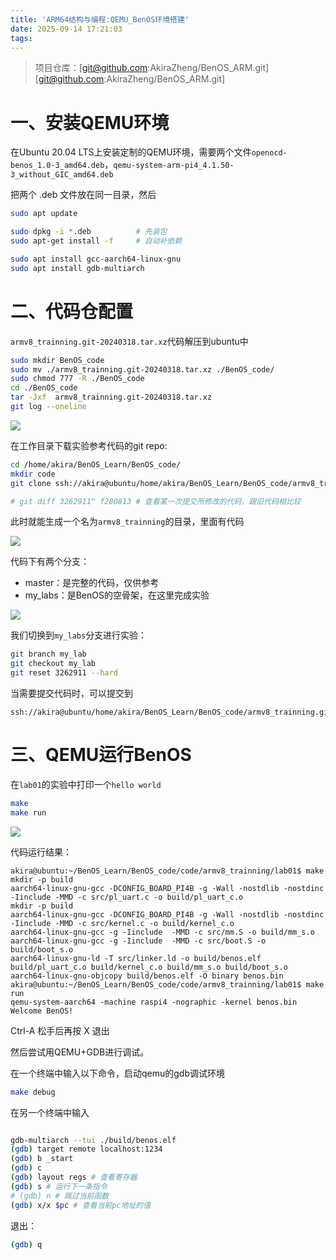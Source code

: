 ```yaml
---
title: 'ARM64结构与编程:QEMU_BenOS环境搭建'
date: 2025-09-14 17:21:03
tags:
---
```


> 项目仓库：[git@github.com:AkiraZheng/BenOS_ARM.git][git@github.com:AkiraZheng/BenOS_ARM.git]

# 一、安装QEMU环境

在Ubuntu 20.04 LTS上安装定制的QEMU环境，需要两个文件`openocd-benos_1.0-3_amd64.deb`，`qemu-system-arm-pi4_4.1.50-3_without_GIC_amd64.deb`

把两个 .deb 文件放在同一目录，然后
```bash
sudo apt update

sudo dpkg -i *.deb          # 先装包
sudo apt-get install -f     # 自动补依赖

sudo apt install gcc-aarch64-linux-gnu
sudo apt install gdb-multiarch
```

# 二、代码仓配置

`armv8_trainning.git-20240318.tar.xz`代码解压到ubuntu中

```bash
sudo mkdir BenOS_code
sudo mv ./armv8_trainning.git-20240318.tar.xz ./BenOS_code/
sudo chmod 777 -R ./BenOS_code
cd ./BenOS_code
tar -Jxf  armv8_trainning.git-20240318.tar.xz
git log --oneline
```

<!-- <img src=2025-09-14-17-50-52.png> -->

<img src=2025-09-15-00-03-44.png>


在工作目录下载实验参考代码的git repo:

```bash
cd /home/akira/BenOS_Learn/BenOS_code/
mkdir code
git clone ssh://akira@ubuntu/home/akira/BenOS_Learn/BenOS_code/armv8_trainning.git

# git diff 3262911^ f280813 # 查看某一次提交所修改的代码，跟旧代码相比较
```

此时就能生成一个名为`armv8_trainning`的目录，里面有代码

<img src=2025-09-14-18-06-06.png>

代码下有两个分支：

- master：是完整的代码，仅供参考
- my_labs：是BenOS的空骨架，在这里完成实验

<img src=2025-09-14-18-12-37.png>

我们切换到`my_labs`分支进行实验：

```bash
git branch my_lab
git checkout my_lab
git reset 3262911 --hard
```

当需要提交代码时，可以提交到

```
ssh://akira@ubuntu/home/akira/BenOS_Learn/BenOS_code/armv8_trainning.git
```

# 三、QEMU运行BenOS

在`lab01`的实验中打印一个`hello world`

```bash
make
make run
```

<img src=2025-09-14-18-24-43.png>

代码运行结果：

```shell
akira@ubuntu:~/BenOS_Learn/BenOS_code/code/armv8_trainning/lab01$ make
mkdir -p build
aarch64-linux-gnu-gcc -DCONFIG_BOARD_PI4B -g -Wall -nostdlib -nostdinc -Iinclude -MMD -c src/pl_uart.c -o build/pl_uart_c.o
mkdir -p build
aarch64-linux-gnu-gcc -DCONFIG_BOARD_PI4B -g -Wall -nostdlib -nostdinc -Iinclude -MMD -c src/kernel.c -o build/kernel_c.o
aarch64-linux-gnu-gcc -g -Iinclude  -MMD -c src/mm.S -o build/mm_s.o
aarch64-linux-gnu-gcc -g -Iinclude  -MMD -c src/boot.S -o build/boot_s.o
aarch64-linux-gnu-ld -T src/linker.ld -o build/benos.elf  build/pl_uart_c.o build/kernel_c.o build/mm_s.o build/boot_s.o
aarch64-linux-gnu-objcopy build/benos.elf -O binary benos.bin
akira@ubuntu:~/BenOS_Learn/BenOS_code/code/armv8_trainning/lab01$ make run
qemu-system-aarch64 -machine raspi4 -nographic -kernel benos.bin
Welcome BenOS!
```

Ctrl-A 松手后再按 X 退出

然后尝试用QEMU+GDB进行调试。

在一个终端中输入以下命令，启动qemu的gdb调试环境

```bash
make debug
```

在另一个终端中输入

<!-- gdb的使用方法后面挪到linux技巧中 -->
```bash

gdb-multiarch --tui ./build/benos.elf
(gdb) target remote localhost:1234
(gdb) b _start
(gdb) c
(gdb) layout regs # 查看寄存器
(gdb) s # 运行下一条指令
# (gdb) n # 跳过当前函数
(gdb) x/x $pc # 查看当前pc地址的值
```

退出：

```bash
(gdb) q
```


